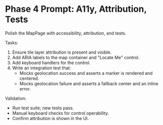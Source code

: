 # Phase 4 Prompt: A11y, Attribution, Tests

Polish the MapPage with accessibility, attribution, and tests.

Tasks:
1) Ensure tile layer attribution is present and visible.
2) Add ARIA labels to the map container and "Locate Me" control.
3) Add keyboard handlers for the control.
4) Write an integration test that:
   - Mocks geolocation success and asserts a marker is rendered and centered.
   - Mocks geolocation failure and asserts a fallback center and an inline error.

Validation:
- Run test suite; new tests pass.
- Manual keyboard checks for control operability.
- Confirm attribution is shown in the UI.
